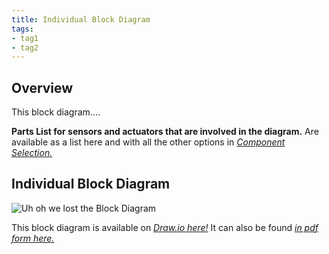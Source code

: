 ```yaml
---
title: Individual Block Diagram
tags:
- tag1
- tag2
---
```

<!-- not yet DONE -->
## Overview

This block diagram....

<!--
This block diagram is part of a larger machine but still is able to work on its own to measure moisture. Two power levels are required which can be derived from the same 9v 3a power supply. This can supply power to both the motor at 12v levels (combined at the H-Bridge #FAN8100N) and the second power level is a 5v 1a which is obtained through the Voltage regulator (#L7805CV). This allows the Curiosity Nano to function at its desired power levels. This also enables sensing from the two limit switches (463093691402) and the capacitive sensor due to their operating ranges. Finally the h-Bridge, part number aforementioned, controls the motor (711) which will help keep the capacitive sensor safe when not actively reading values. Otherwise Pins that are being utilized help the curiosity nano communicate with the central hub nano for this team project.

<!--
This needs to be updated with a brief purpose for having the block diagram.
Things to mention are:
* power levels
* sensor
* Actuator
* team connections
* Power source
* ...

To get some initial formatting help, one can view ["here"](https://embedded-systems-design.github.io/EGR304DataSheetTemplate/Appendix/basic-markdown-examples/) some basic techniques.
-->

**Parts List for sensors and actuators that are involved in the diagram.**
Are available as a list here and with all the other options in [*Component Selection.*]()



## Individual Block Diagram

![Uh oh we lost the Block Diagram](images/AustinBlockDiagram.png)

This block diagram is available on [*Draw.io here!*](https://drive.google.com/file/d/1KY_l_oFdGwqlsgwlLvn5x_c0yW5vuY1z/view?usp=sharing)
It can also be found [*in pdf form here.*](images/EGR304IndividualBlockDiagram.pdf)

<!--
## Example Block Diagram

Showing an example of how to import a screenshot of the block diagram created outside of git and brought into a page.

![Example of Individual Block diagram ](individual-block-diagram.png)
-->
